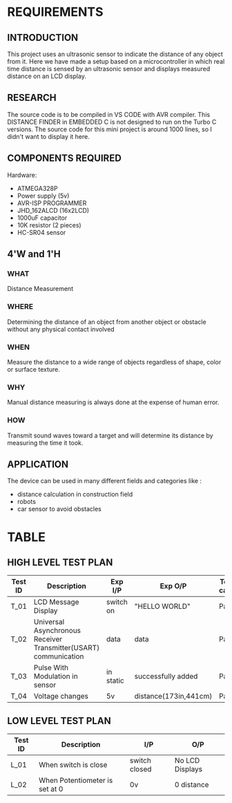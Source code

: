 # REQUIREMENTS

## INTRODUCTION
This project uses an ultrasonic sensor to indicate the distance of any object from it. Here we have made a setup based on a microcontroller in which real time distance is sensed by an ultrasonic sensor and displays measured distance on an LCD display.

## RESEARCH
The source code is to be compiled in VS CODE with AVR compiler. This DISTANCE FINDER in EMBEDDED C is not designed to run on the Turbo C versions. The source code for this mini project is around 1000 lines, so I didn't want to display it here.

## COMPONENTS REQUIRED
Hardware:
* ATMEGA328P
* Power supply (5v)
* AVR-ISP PROGRAMMER
* JHD_162ALCD (16x2LCD)
* 1000uF capacitor
* 10K resistor (2 pieces)
* HC-SR04 sensor

## 4'W and 1'H

### WHAT
Distance Measurement

### WHERE
Determining the distance of an object from another object or obstacle without any physical contact involved 

### WHEN
Measure the distance to a wide range of objects regardless of shape, color or surface texture.

### WHY
Manual distance measuring is always done at the expense of human error.

### HOW
Transmit sound waves toward a target and will determine its distance by measuring the time it took.

## APPLICATION
The device can be used in many different fields and categories like :
* distance calculation in construction field
* robots 
* car sensor to avoid obstacles

# TABLE
## HIGH LEVEL TEST PLAN

| Test ID | Description | Exp I/P| Exp O/P|Test case
| --- | --- | --- | ---- |-----|
| T_01 | LCD Message Display |switch on| "HELLO WORLD" |Pass|
| T_02| Universal Asynchronous Receiver Transmitter(USART) communication| data  | data |Pass|
| T_03 | Pulse With Modulation in sensor |in static|  successfully added |Pass|
| T_04| Voltage changes |5v| distance(173in,441cm)|Pass|

## LOW LEVEL TEST PLAN

| Test ID | Description | I/P|  O/P|
| --- | --- | --- | ---- |
| L_01 |  When switch is close | switch closed | No LCD Displays |
| L_02| When Potentiometer is set at 0|0v |0 distance|
